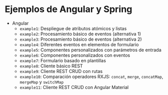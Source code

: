 # Ejemplos de Angular y Spring

- Angular
  - `example1`: Despliegue de atributos atómicos y listas
  - `example2`: Procesamiento básico de eventos (alternativa 1)
  - `example3`: Procesamiento básico de eventos (alternativa 2)
  - `example4`: Diferentes eventos en elementos de formulario
  - `example5`: Componentes personalizados con parámetros de entrada
  - `example6`: Componentes personalizados con eventos
  - `example7`: Formulario basado en plantillas
  - `example8`: Cliente básico REST
  - `example9`: Cliente REST CRUD con rutas
  - `example10`: Comparación operadores RXJS: `concat`, `merge`, `concatMap`, `mergeMap` y `switchMap`
  - `example11`: Cliente REST CRUD con Angular Material
